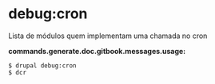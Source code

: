 # debug:cron
Lista de módulos quem implementam uma chamada no cron

**commands.generate.doc.gitbook.messages.usage:**
```
$ drupal debug:cron
$ dcr  
```
